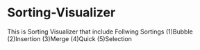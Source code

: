 # Sorting-Visualizer
This is Sorting Visualizer that include Follwing Sortings
(1)Bubble
(2)Insertion
(3)Merge
(4)Quick
(5)Selection
